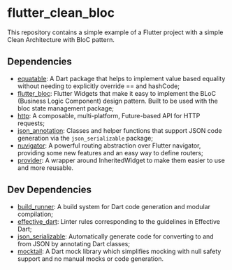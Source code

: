 # flutter_clean_bloc

This repository contains a simple example of a Flutter project with a simple Clean Architecture with BloC pattern.

## Dependencies

- [equatable](https://pub.dev/packages/equatable): A Dart package that helps to implement value based equality without needing to explicitly override == and hashCode;
- [flutter_bloc](https://pub.dev/packages/flutter_bloc): Flutter Widgets that make it easy to implement the BLoC (Business Logic Component) design pattern. Built to be used with the bloc state management package;
- [http](https://pub.dev/packages/http): A composable, multi-platform, Future-based API for HTTP requests;
- [json_annotation](https://pub.dev/packages/json_annotation): Classes and helper functions that support JSON code generation via the `json_serializable` package;
- [nuvigator](https://pub.dev/packages/nuvigator): A powerful routing abstraction over Flutter navigator, providing some new features and an easy way to define routers;
- [provider](https://pub.dev/packages/provider): A wrapper around InheritedWidget to make them easier to use and more reusable.

## Dev Dependencies

- [build_runner](https://pub.dev/packages/build_runner): A build system for Dart code generation and modular compilation;
- [effective_dart](https://pub.dev/packages/effective_dart): Linter rules corresponding to the guidelines in Effective Dart;
- [json_serializable](https://pub.dev/packages/json_serializable): Automatically generate code for converting to and from JSON by annotating Dart classes;
- [mocktail](https://pub.dev/packages/mocktail): A Dart mock library which simplifies mocking with null safety support and no manual mocks or code generation.
